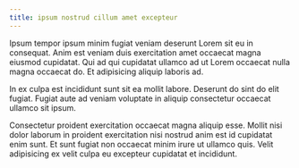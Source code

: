 ```yaml
---
title: ipsum nostrud cillum amet excepteur
---
```


Ipsum tempor ipsum minim fugiat veniam deserunt Lorem sit eu in consequat. Anim est veniam duis exercitation amet occaecat magna eiusmod cupidatat. Qui ad qui cupidatat ullamco ad ut Lorem occaecat nulla magna occaecat do. Et adipisicing aliquip laboris ad.

In ex culpa est incididunt sunt sit ea mollit labore. Deserunt do sint do elit fugiat. Fugiat aute ad veniam voluptate in aliquip consectetur occaecat ullamco sit ipsum.

Consectetur proident exercitation occaecat magna aliquip esse. Mollit nisi dolor laborum in proident exercitation nisi nostrud anim est id cupidatat enim sunt. Et sunt fugiat non occaecat minim irure ut ullamco quis. Velit adipisicing ex velit culpa eu excepteur cupidatat et incididunt.
